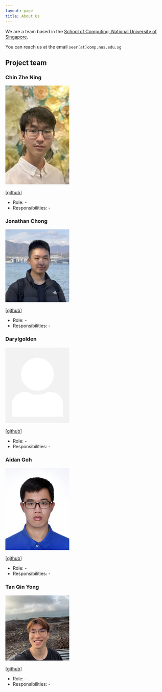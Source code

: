```yaml
---
layout: page
title: About Us
---
```


We are a team based in the [School of Computing, National University of Singapore](http://www.comp.nus.edu.sg).

You can reach us at the email `seer[at]comp.nus.edu.sg`

## Project team

### Chin Zhe Ning

<img src="images/biinnnggggg.png" width="200px">

[[github](https://github.com/biinnnggggg)]

* Role: -
* Responsibilities: -

### Jonathan Chong

<img src="images/jonchong98.jpg" width="200px">

[[github](http://github.com/jonchong98)]

* Role: -
* Responsibilities: -

### Darylgolden

<img src="images/darylgolden.png" width="200px">

[[github](http://github.com/darylgolden)]

* Role: -
* Responsibilities: -

### Aidan Goh

<img src="images/topkec.png" width="200px">

[[github](https://github.com/TopKec)]

* Role: -
* Responsibilities: -

### Tan Qin Yong

<img src="images/tanqinyong.png" width="200px">

[[github](http://github.com/tanqinyong)]

* Role: -
* Responsibilities: -
